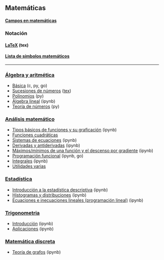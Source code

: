 ## Matemáticas

#### [Campos en matemáticas](https://es.wikipedia.org/wiki/%C3%81reas_de_las_matem%C3%A1ticas)

### Notación
#### [LaTeX](https://github.com/mondeja/fullstack/tree/master/backend/src/032-documentacion/latex/) (tex)
#### [Lista de símbolos matemáticos](https://es.wikipedia.org/wiki/Anexo:S%C3%ADmbolos_matem%C3%A1ticos)

___________________________________

### [Álgebra y aritmética](https://github.com/mondeja/fullstack/tree/master/backend/src/001-matematicas/algebra_aritmetica)
- [Básica](https://github.com/mondeja/fullstack/tree/master/backend/src/001-matematicas/algebra_aritmetica/001-basica) (c, py, go)
- [Sucesiones de números](https://drive.google.com/open?id=1SWDbF_qi78uE9gYe-7Q4wiruTorkWfeV) ([tex](https://github.com/mondeja/fullstack/tree/master/backend/src/001-matematicas/algebra_aritmetica/002-sucesiones/sucesiones.tex))
- [Polinomios](https://github.com/mondeja/fullstack/tree/master/backend/src/001-matematicas/algebra_aritmetica/003-polinomios) (py)
- [Álgebra lineal](https://github.com/mondeja/fullstack/tree/master/backend/src/001-matematicas/algebra_aritmetica/004-algebra_lineal) (ipynb)
- [Teoría de números](https://github.com/mondeja/fullstack/tree/master/backend/src/001-matematicas/algebra_aritmetica/006-teoria_de_numeros) (py)

### [Análisis matemático](https://github.com/mondeja/fullstack/tree/master/backend/src/001-matematicas/analisis)
- [Tipos básicos de funciones y su graficación](https://github.com/mondeja/fullstack/tree/master/backend/src/001-matematicas/analisis/funciones/tipos.ipynb) (ipynb)
- [Funciones cuadráticas](https://github.com/mondeja/fullstack/tree/master/backend/src/001-matematicas/analisis/funciones/cuadraticas.ipynb)
- [Sistemas de ecuaciones](https://github.com/mondeja/fullstack/tree/master/backend/src/001-matematicas/analisis/ecuaciones/intro.ipynb) (ipynb)
- [Derivadas y antiderivadas](https://github.com/mondeja/fullstack/tree/master/backend/src/001-matematicas/analisis/funciones/derivadas_antiderivadas.ipynb) (ipynb)
- [Máximos/mínimos de una función y el descenso por gradiente](https://github.com/mondeja/fullstack/tree/master/backend/src/001-matematicas/analisis/funciones/max_min_gd.ipynb) (ipynb)
- [Programación funcional](https://github.com/mondeja/fullstack/tree/master/backend/src/001-matematicas/analisis/funciones/programacion_funcional.ipynb) (ipynb, go)
- [Integrales](https://github.com/mondeja/fullstack/tree/master/backend/src/001-matematicas/analisis/funciones/integrales.ipynb) (ipynb)
- [Utilidades varias](https://github.com/mondeja/fullstack/tree/master/backend/src/001-matematicas/analisis/funciones/utils.ipynb)

### [Estadística](https://github.com/mondeja/fullstack/tree/master/backend/src/001-matematicas/estadistica)
- [Introducción a la estadística descriptiva](http://nbviewer.jupyter.org/github/mondeja/fullstack/blob/master/backend/src/001-matematicas/estadistica/descriptiva.ipynb) (ipynb)
- [Histogramas y distribuciones](http://nbviewer.jupyter.org/github/mondeja/fullstack/blob/master/backend/src/001-matematicas/estadistica/histogramas_distribuciones.ipynb) (ipynb)
- [Ecuaciones e inecuaciones lineales (programación lineal)](http://nbviewer.jupyter.org/github/mondeja/fullstack/blob/master/backend/src/001-matematicas/estadistica/programacion_lineal.ipynb) (ipynb)

### [Trigonometria](https://github.com/mondeja/fullstack/tree/master/backend/src/001-matematicas/trigonometria)
- [Introducción](https://github.com/mondeja/fullstack/tree/master/backend/src/001-matematicas/trigonometria/intro.ipynb) (ipynb)
- [Aplicaciones](https://github.com/mondeja/fullstack/tree/master/backend/src/001-matematicas/trigonometria/aplicaciones.ipynb) (ipynb)

### [Matemática discreta](https://github.com/mondeja/fullstack/tree/master/backend/src/001-matematicas/matematica_discreta)
- [Teoría de grafos](https://github.com/mondeja/fullstack/tree/master/backend/src/001-matematicas/matematica_discreta/001-grafos) (ipynb)